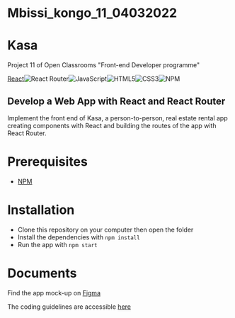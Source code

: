 # Mbissi_kongo_11_04032022

# Kasa
Project 11 of Open Classrooms "Front-end Developer programme"

[React](https://img.shields.io/badge/react-%2320232a.svg?style=for-the-badge&logo=react&logoColor=%2361DAFB)![React Router](https://img.shields.io/badge/React_Router-CA4245?style=for-the-badge&logo=react-router&logoColor=white)![JavaScript](https://img.shields.io/badge/javascript-%23323330.svg?style=for-the-badge&logo=javascript&logoColor=%23F7DF1E)![HTML5](https://img.shields.io/badge/html5-%23E34F26.svg?style=for-the-badge&logo=html5&logoColor=white)![CSS3](https://img.shields.io/badge/css3-%231572B6.svg?style=for-the-badge&logo=css3&logoColor=white)![NPM](https://img.shields.io/badge/NPM-%23000000.svg?style=for-the-badge&logo=npm&logoColor=white)

## Develop a Web App with React and React Router
Implement the front end of Kasa, a person-to-person, real estate rental app creating components with React and building the routes of the app with React Router.

# Prerequisites
- [NPM](https://www.npmjs.com/) 

# Installation
- Clone this repository on your computer then open the folder
- Install the dependencies with `npm install`
- Run the app with `npm start`

# Documents

Find the app mock-up on [Figma](https://www.figma.com/file/bAnXDNqRKCRRP8mY2gcb5p/UI-Design-Kasa-FR?node-id=4%3A1)


The coding guidelines are accessible [here](https://course.oc-static.com/projects/Front-End+V2/P9+React+1/Coding+guidelines+Kasa+FR.pdf)
